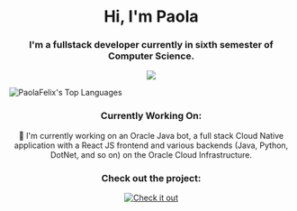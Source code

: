 
<h1 align="center">Hi, I'm Paola</h1>

<h3 align="center">I'm a fullstack developer currently in sixth semester of Computer Science.</h3>


<p align="center">
    <img src="https://skillicons.dev/icons?i=javascript,python,cpp,github,docker,figma,html,css,java,mysql,nodejs,postman,py,react,npm,selenium,spring," />
</p>


![PaolaFelix's Top Languages](https://github-readme-stats.vercel.app/api/top-langs/?username=PaolaFelix&theme=tokyonight&show_icons=true&hide_border=true&layout=compact)

<h3 align="center">Currently Working On:</h3>

<p align="center">🤖 I'm currently working on an Oracle Java bot, a full stack Cloud Native application with a React JS frontend and various backends (Java, Python, DotNet, and so on) on the Oracle Cloud Infrastructure.</p>

<h3 align="center">Check out the project:</h3>

<p align="center">
    <a href="https://github.com/BoJavs-svg/OracleJavaBot25">
        <img src="https://img.shields.io/badge/Repository-Check it out-blueviolet?style=for-the-badge" alt="Check it out" />
    </a>
</p>
<!--
**PaolaFelix/PaolaFelix** is a ✨ _special_ ✨ repository because its `README.md` (this file) appears on your GitHub profile.

Here are some ideas to get you started:

- 🔭 I’m currently working on ...
- 🌱 I’m currently learning ...
- 👯 I’m looking to collaborate on ...
- 🤔 I’m looking for help with ...
- 💬 Ask me about ...
- 📫 How to reach me: ...
- 😄 Pronouns: ...
- ⚡ Fun fact: ...
-->
